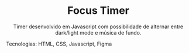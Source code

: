 <h1 align='center'> Focus Timer </h1>

<p align='center'> Timer desenvolvido em Javascript com possibilidade de alternar entre dark/light mode e música de fundo.</p>
<p> Tecnologias: HTML, CSS, Javascript, Figma </p>
